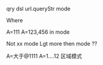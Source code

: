 qry dsl url.queryStr  mode


Where

A=111
A=123,456     in mode

Not xx mode
Lgt  more then mode  ??

A=大于@1111
A=1....12   区域模式
